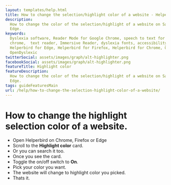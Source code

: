 ```yaml
---
layout: templates/help.html
title: How to change the selection/highlight color of a website - Helperbird
description:
  How to change the color of the selection/highlight of a website on Safrai, Chrome, Firefox or
  Edge.
keywords:
  Dyslexia software, Reader Mode for Google Chrome, speech to text for chrome, Text to speech for
  chrome,  text reader, Immersive Reader, dyslexia fonts, accessibility software, dyslexia software,
  Helperbird for Edge, Helperbird for Firefox, Helperbird for Chrome, Opendyslexic for Chrome,
  OpenDyslexic
twitterSocial: assets/images/graph/alt-highlighter.png
facebookSocial: assets/images/graph/alt-highlighter.png
featureTitle: Highlight color
featureDescription:
  How to change the color of the selection/highlight of a website on Safrai, Chrome, Firefox or
  Edge.
tags: guideFeaturesMain
url: /help/how-to-change-the-selection-highlight-color-of-a-website/
---
```


# How to change the highlight selection color of a website.

- Open Helperbird on Chrome, Firefox or Edge
- Scroll to the **Highlight color** card.
- Or you can search it too.
- Once you see the card.
- Toggle the on/off switch to **On**.
- Pick your color you want.
- The website will change to highlight color you picked.
- Thats it.
